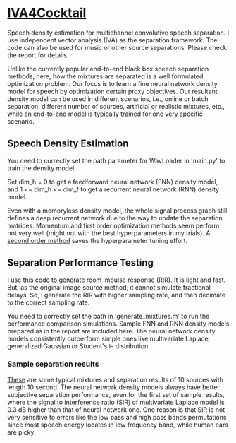 # [IVA4Cocktail](https://arxiv.org/abs/2008.11273)

Speech density estimation for multichannel convolutive speech separation. I use independent vector analysis (IVA) as the separation framework. The code can also be used for music or other source separations. Please check the report for details.

Unlike the currently popular end-to-end black box speech separation methods, here, how the mixtures are separated is a well formulated optimization problem. Our focus is to learn a fine neural network density model for speech by optimization certain proxy objectives. Our resultant density model can be used in different scenarios, i.e., online or batch separation, different number of sources, artificial or realistic mixtures, etc., while an end-to-end model is typically trained for one very specific scenario.         

## Speech Density Estimation

You need to correctly set the path parameter for WavLoader in 'main.py' to train the density model. 

Set dim_h = 0 to get a feedforward neural network (FNN) density model, and 1 <= dim_h <= dim_f to get a recurrent neural network (RNN) density model.

Even with a memoryless density model, the whole signal process graph still defines a deep recurrent network due to the way to update the separation matrices. Momentum and first order optimization methods seem perform not very well (might not with the best hyperparameters in my trials). A [second order method](https://ieeexplore.ieee.org/document/7875097) saves the hyperparameter tuning effort. 

## Separation Performance Testing

I use [this code](https://www.mathworks.com/matlabcentral/fileexchange/5116-room-impulse-response-generator) to generate room impulse response (RIR). It is light and fast. But, as the original image source method, it cannot simulate fractional delays. So, I generate the RIR with higher sampling rate, and then decimate to the correct sampling rate. 

You need to correctly set the path in 'generate_mixtures.m' to run the performance comparison simulations. Sample FNN and RNN density models prepared as in the report are included here. The neural network density models consistently outperform simple ones like multivariate Laplace, generalized Gaussian or Student's t- distribution.

### Sample separation results

[These](https://drive.google.com/file/d/18xrjgKNbWOnl0t_w0XnsB0zOr4EOWpX-/view?usp=sharing) are some typical mixtures and separation results of 10 sources with length 10 second. The neural network density models always have better subjective separation performance, even for the first set of sample results, where the signal to interference ratio (SIR) of multivariate Laplace model is 0.3 dB higher than that of neural network one. One reason is that SIR is not very sensitive to errors like the low pass and high pass bands permutations since most speech energy locates in low frequency band, while human ears are picky.
